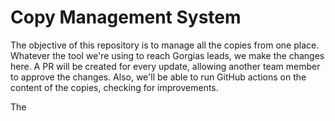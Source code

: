 # Copy Management System

The objective of this repository is to manage all the copies from one place. Whatever the tool we're using to reach Gorgias leads, we make the changes here. A PR will be created for every update, allowing another team member to approve the changes. Also, we'll be able to run GitHub actions on the content of the copies, checking for improvements.



The&#x20;
